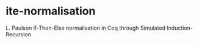 # ite-normalisation
L. Paulson If-Then-Else normalisation in Coq through Simulated Induction-Recursion
